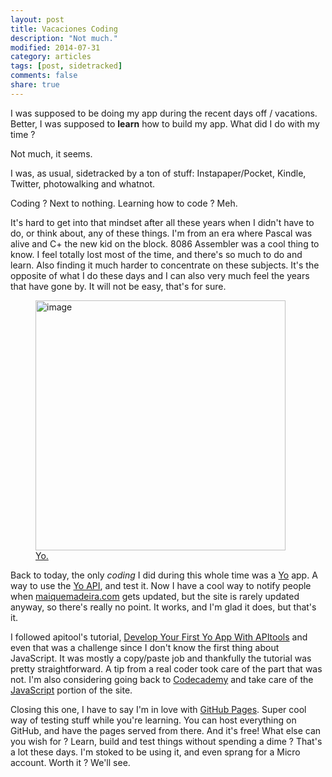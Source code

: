 ```yaml
---
layout: post
title: Vacaciones Coding
description: "Not much."
modified: 2014-07-31
category: articles
tags: [post, sidetracked]
comments: false
share: true
---
```



I was supposed to be doing my app during the recent days off / vacations. Better, I was supposed to **learn** how to build my app. What did I do with my time ?

Not much, it seems.

I was, as usual, sidetracked by a ton of stuff: Instapaper/Pocket, Kindle, Twitter, photowalking and whatnot.

Coding ? Next to nothing. Learning how to code ? Meh.

It's hard to get into that mindset after all these years when I didn't have to do, or think about, any of these things. I'm from an era where Pascal was alive and C+ the new kid on the block. 8086 Assembler was a cool thing to know. I feel totally lost most of the time, and there's so much to do and learn. Also finding it much harder to concentrate on these subjects. It's the opposite of what I do these days and I can also very much feel the years that have gone by. It will not be easy, that's for sure.

<figure>
  <img src="http://guezota.github.com/images/Yo02.png" alt="image" width="400"/>
  <figcaption><a href="http://www.justyo.co">Yo.</a></figcaption>
</figure>


Back to today, the only *coding* I did during this whole time was a [Yo](http://www.justyo.co) app. A way to use the [Yo API](https://medium.com/@YoAppStatus/yo-developers-api-e7f2f0ec5c3c), and test it. Now I have a cool way to notify people when [maiquemadeira.com](maiquemadeira.com) gets updated, but the site is rarely updated anyway, so there's really no point. It works, and I'm glad it does, but that's it.  

I followed apitool's tutorial, [Develop Your First Yo App With APItools](https://docs.apitools.com/2014/07/15/develop-your-first-yo-app-with-apitools.html) and even that was a challenge since I don't know the first thing about JavaScript. It was mostly a copy/paste job and thankfully the tutorial was pretty straightforward. A tip from a real coder took care of the part that was not. I'm also considering going back to [Codecademy](http://www.codecademy.com/) and take care of the [JavaScript](http://www.codecademy.com/tracks/javascript) portion of the site.

Closing this one, I have to say I'm in love with [GitHub Pages](https://pages.github.com). Super cool way of testing stuff while you're learning. You can host everything on GitHub, and have the pages served from there. And it's free! What else can you wish for ? Learn, build and test things without spending a dime ? That's a lot these days. I'm stoked to be using it, and even sprang for a Micro account. Worth it ? We'll see.
